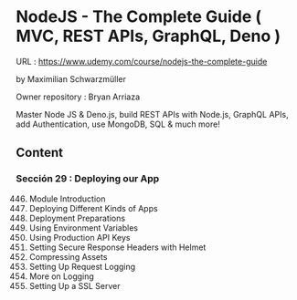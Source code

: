 # NodeJS - The Complete Guide ( MVC, REST APIs, GraphQL, Deno )

URL : https://www.udemy.com/course/nodejs-the-complete-guide

by Maximilian Schwarzmüller

Owner repository : Bryan Arriaza

Master Node JS & Deno.js, build REST APIs with Node.js, GraphQL APIs, add Authentication, use MongoDB, SQL & much more!

## Content

### Sección 29 : Deploying our App

446. Module Introduction
447. Deploying Different Kinds of Apps
448. Deployment Preparations
449. Using Environment Variables
450. Using Production API Keys
451. Setting Secure Response Headers with Helmet
452. Compressing Assets
453. Setting Up Request Logging
454. More on Logging
455. Setting Up a SSL Server
